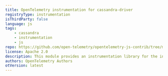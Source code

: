 ```yaml
---
title: OpenTelemetry instrumentation for cassandra-driver
registryType: instrumentation
isThirdParty: false
language: js
tags:
    - cassandra
    - instrumentation
    - js
repo: https://github.com/open-telemetry/opentelemetry-js-contrib/tree/main/plugins/node/opentelemetry-instrumentation-cassandra
license: Apache 2.0
description: This module provides an instrumentation library for the injection of trace context to cassandra-driver.
authors: OpenTelemetry Authors
otVersion: latest
---
```


